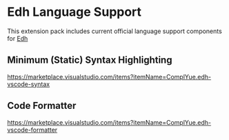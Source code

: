 # Edh Language Support

This extension pack includes current official language support components for
[Edh](https://github.com/e-wrks/edh)

## Minimum (Static) Syntax Highlighting

https://marketplace.visualstudio.com/items?itemName=ComplYue.edh-vscode-syntax

## Code Formatter

https://marketplace.visualstudio.com/items?itemName=ComplYue.edh-vscode-formatter
